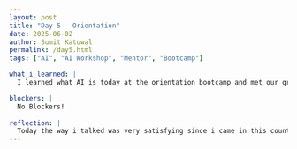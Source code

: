 ```yaml
---
layout: post
title: "Day 5 – Orientation"
date: 2025-06-02
author: Sumit Katuwal
permalink: /day5.html
tags: ["AI", "AI Workshop", "Mentor", "Bootcamp"]

what_i_learned: |
  I learned what AI is today at the orientation bootcamp and met our group members. We met at our office location and discussed our roles and resposibility. Our conversation went very fluent without any obstacles and everyone participated and talked frankly. 

blockers: |
  No Blockers!
  
reflection: |
  Today the way i talked was very satisfying since i came in this country i always hesitated talking frankly. Our mentor was great enough to let us talk ourselves and put our this at the table. Dependent and independent variable was also great this i learned.
---
```

